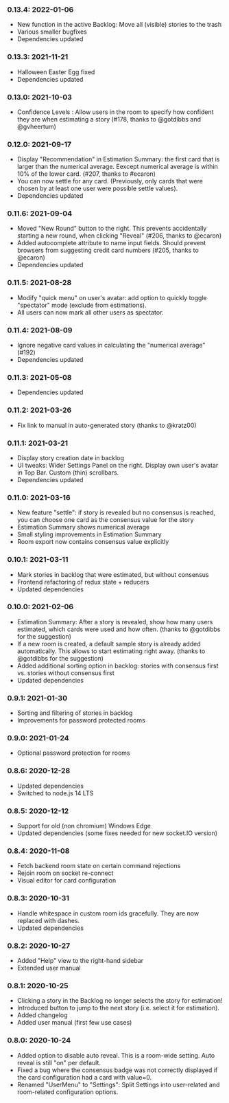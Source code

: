 ### 0.13.4: 2022-01-06

* New function in the active Backlog: Move all (visible) stories to the trash
* Various smaller bugfixes
* Dependencies updated

### 0.13.3: 2021-11-21

* Halloween Easter Egg fixed
* Dependencies updated

### 0.13.0: 2021-10-03

* Confidence Levels : Allow users in the room to specify how confident they are when estimating a story (#178, thanks to @gotdibbs and @gvheertum)

### 0.12.0: 2021-09-17

* Display "Recommendation" in Estimation Summary: the first card that is larger than the numerical average. Eexcept numerical average is within 10% of the lower card. (#207, thanks to #ecaron)
* You can now settle for any card. (Previously, only cards that were chosen by at least one user were possible settle values).
* Dependencies updated

### 0.11.6: 2021-09-04

* Moved "New Round" button to the right. This prevents accidentally starting a new round, when clicking "Reveal" (#206, thanks to @ecaron)
* Added autocomplete attribute to name input fields. Should prevent browsers from suggesting credit card numbers (#205, thanks to @ecaron)
* Dependencies updated

### 0.11.5: 2021-08-28

* Modify "quick menu" on user's avatar: add option to quickly toggle "spectator" mode (exclude from estimations).
* All users can now mark all other users as spectator.

### 0.11.4: 2021-08-09

* Ignore negative card values in calculating the "numerical average" (#192)
* Dependencies updated

### 0.11.3: 2021-05-08

* Dependencies updated

### 0.11.2: 2021-03-26

* Fix link to manual in auto-generated story (thanks to @kratz00)

### 0.11.1: 2021-03-21

* Display story creation date in backlog
* UI tweaks: Wider Settings Panel on the right. Display own user's avatar in Top Bar. Custom (thin) scrollbars.
* Dependencies updated

### 0.11.0: 2021-03-16

* New feature "settle": if story is revealed but no consensus is reached, you can choose one card as the consensus value for the story
* Estimation Summary shows numerical average
* Small styling improvements in Estimation Summary
* Room export now contains consensus value explicitly

### 0.10.1: 2021-03-11

* Mark stories in backlog that were estimated, but without consensus
* Frontend refactoring of redux state + reducers
* Updated dependencies

### 0.10.0: 2021-02-06

* Estimation Summary: After a story is revealed, show how many users estimated, which cards were used and how often. (thanks to @gotdibbs for the suggestion)
* If a new room is created, a default sample story is already added automatically. This allows to start estimating right away. (thanks to @gotdibbs for the suggestion)
* Added additional sorting option in backlog:  stories with consensus first vs. stories without consensus first
* Updated dependencies

### 0.9.1: 2021-01-30

* Sorting and filtering of stories in backlog
* Improvements for password protected rooms

### 0.9.0: 2021-01-24

* Optional password protection for rooms

### 0.8.6: 2020-12-28

* Updated dependencies
* Switched to node.js 14 LTS

### 0.8.5: 2020-12-12

* Support for old (non chromium) Windows Edge
* Updated dependencies (some fixes needed for new socket.IO version)

### 0.8.4: 2020-11-08

* Fetch backend room state on certain command rejections
* Rejoin room on socket re-connect
* Visual editor for card configuration

### 0.8.3: 2020-10-31

* Handle whitespace in custom room ids gracefully. They are now replaced with dashes.
* Updated dependencies

### 0.8.2: 2020-10-27

* Added "Help" view to the right-hand sidebar
* Extended user manual

### 0.8.1: 2020-10-25

* Clicking a story in the Backlog no longer selects the story for estimation! 
* Introduced button to jump to the next story (i.e. select it for estimation).
* Added changelog
* Added user manual (first few use cases)

### 0.8.0: 2020-10-24

* Added option to disable auto reveal. This is a room-wide setting. Auto reveal is still "on" per default. 
* Fixed a bug where the consensus badge was not correctly displayed if the card configuration had a card with value=0.
* Renamed "UserMenu" to "Settings": Split Settings into user-related and room-related configuration options.
